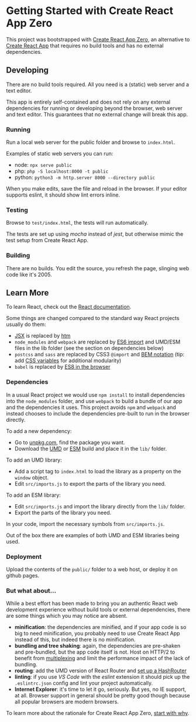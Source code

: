 # Getting Started with Create React App Zero

This project was bootstrapped with [Create React App Zero](https://TODO),
an alternative to [Create React App](https://github.com/facebook/create-react-app) that requires no build tools and has no external dependencies.

## Developing

There are no build tools required. All you need is a (static) web server and a text editor.

This app is entirely self-contained and does not rely on any external dependencies for running or developing beyond the browser, web server and text editor. This guarantees that no external change will break this app.

### Running

Run a local web server for the public folder and browse to `index.html`.

Examples of static web servers you can run:

- node: `npx serve public`
- php: `php -S localhost:8000 -t public`
- python: `python3 -m http.server 8000 --directory public`

When you make edits, save the file and reload in the browser.
If your editor supports eslint, it should show lint errors inline.

### Testing

Browse to `test/index.html`, the tests will run automatically.

The tests are set up using *mocha* instead of *jest*, but otherwise mimic the test setup from Create React App.

### Building

There are no builds. You edit the source, you refresh the page, slinging web code like it's 2005.

## Learn More

To learn React, check out the [React documentation](https://reactjs.org/).

Some things are changed compared to the standard way React projects usually do them:

- [JSX](https://reactjs.org/docs/add-react-to-a-website.html#optional-try-react-with-jsx) is replaced by [htm](https://github.com/developit/htm)
- `node_modules` and `webpack` are replaced by [ES6 import](https://developer.mozilla.org/en-US/docs/Web/JavaScript/Reference/Statements/import) and UMD/ESM files in the lib folder (see the section on dependencies below)
- `postcss` and `sass` are replaced by CSS3 `@import` and [BEM notation](http://getbem.com/introduction/) (tip: add [CSS variables](https://developer.mozilla.org/en-US/docs/Web/CSS/Using_CSS_custom_properties) for additional modularity)
- `babel` is replaced by [ES8 in the browser](https://caniuse.com/?search=es8)

### Dependencies

In a usual React project we would use `npm install` to install dependencies into the `node_modules` folder,
and use `webpack` to build a bundle of our app and the dependencies it uses. This project avoids `npm` and `webpack` and instead chooses to include the dependencies pre-built to run in the browser directly.

To add a new dependency:
- Go to [unpkg.com](https://unpkg.com), find the package you want.
- Download the [UMD](https://github.com/umdjs/umd) or [ESM](https://nodejs.org/api/esm.html) build and place it in the `lib/` folder.

To add an UMD library:
- Add a script tag to `index.html` to load the library as a property on the `window` object.
- Edit `src/imports.js` to export the parts of the library you need.

To add an ESM library:
- Edit `src/imports.js` and import the library directly from the `lib/` folder.
- Export the parts of the library you need.

In your code, import the necessary symbols from `src/imports.js`.

Out of the box there are examples of both UMD and ESM libraries being used.

### Deployment

Upload the contents of the `public/` folder to a web host, or deploy it on github pages.

### But what about...

While a best effort has been made to bring you an authentic React web development experience without build tools or external dependencies, there are some things which you may notice are absent.

- **minification**: the dependencies are minified, and if your app code is so big to need minification, you probably need to use Create React App instead of this, but indeed there is no minification.
- **bundling and tree shaking**: again, the dependencies are pre-shaken and pre-bundled, but the app code itself is not. Host on HTTP/2 to benefit from [multiplexing](https://developers.google.com/web/fundamentals/performance/http2/#request_and_response_multiplexing) and limit the performance impact of the lack of bundling.
- **routing**: add the UMD version of React Router and [set up a HashRouter](https://www.pluralsight.com/guides/using-react-router-with-cdn-links)
- **linting**: if you use *VS Code* with the *eslint* extension it should pick up the `.eslintrc.json` config and lint your project automatically.
- **Internet Explorer**: it's time to let it go, seriously. But yes, no IE support, at all. Browser support in general should be pretty good though because all popular browsers are modern browsers.

To learn more about the rationale for Create React App Zero, [start with why](WHY.md).
